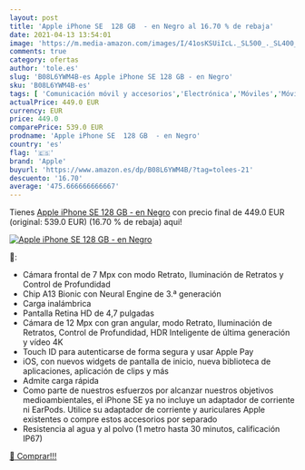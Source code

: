 ```yaml
---
layout: post
title: 'Apple iPhone SE  128 GB  - en Negro al 16.70 % de rebaja'
date: 2021-04-13 13:54:01
image: 'https://m.media-amazon.com/images/I/41osKSUiIcL._SL500_._SL400_.jpg'
comments: true
category: ofertas
author: 'tole.es'
slug: 'B08L6YWM4B-es Apple iPhone SE 128 GB - en Negro'
sku: 'B08L6YWM4B-es'
tags: [ 'Comunicación móvil y accesorios','Electrónica','Móviles','Móviles y smartphones libres','apple','iphone', ]
actualPrice: 449.0 EUR
currency: EUR
price: 449.0
comparePrice: 539.0 EUR
prodname: 'Apple iPhone SE  128 GB  - en Negro'
country: 'es'
flag: '🇪🇸'
brand: 'Apple'
buyurl: 'https://www.amazon.es/dp/B08L6YWM4B/?tag=tolees-21'
descuento: '16.70'
average: '475.666666666667'
---
```


Tienes [Apple iPhone SE  128 GB  - en Negro](https://www.amazon.es/dp/B08L6YWM4B/?tag=tolees-21) con precio final de  449.0 EUR (original: 539.0 EUR) (16.70 %  de rebaja) aqui!

[![Apple iPhone SE  128 GB  - en Negro](https://m.media-amazon.com/images/I/41osKSUiIcL._SL500_._SL400_.jpg)](https://www.amazon.es/dp/B08L6YWM4B/?tag=tolees-21)

🔎:

- Cámara frontal de 7 Mpx con modo Retrato, Iluminación de Retratos y Control de Profundidad
- Chip A13 Bionic con Neural Engine de 3.ª generación
- Carga inalámbrica
- Pantalla Retina HD de 4,7 pulgadas
- Cámara de 12 Mpx con gran angular, modo Retrato, Iluminación de Retratos, Control de Profundidad, HDR Inteligente de última generación y vídeo 4K
- Touch ID para autenticarse de forma segura y usar Apple Pay
- iOS, con nuevos widgets de pantalla de inicio, nueva biblioteca de aplicaciones, aplicación de clips y más
- Admite carga rápida
- Como parte de nuestros esfuerzos por alcanzar nuestros objetivos medioambientales, el iPhone SE ya no incluye un adaptador de corriente ni EarPods. Utilice su adaptador de corriente y auriculares Apple existentes o compre estos accesorios por separado
- Resistencia al agua y al polvo (1 metro hasta 30 minutos, calificación IP67)

[🛒 Comprar!!!](https://www.amazon.es/dp/B08L6YWM4B/?tag=tolees-21)
